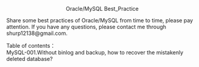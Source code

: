 <p align="center">Oracle/MySQL Best_Practice</p>
Share some best practices of Oracle/MySQL from time to time, please pay attention.  
If you have any questions, please contact me through shurp12138@gmail.com.

Table of contents：\
MySQL-001.Without binlog and backup, how to recover the mistakenly deleted database?
